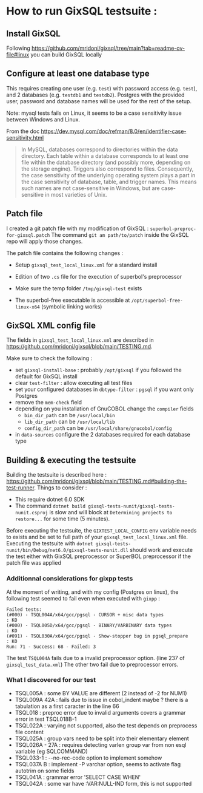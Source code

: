 # How to run GixSQL testsuite :

## Install GixSQL

Following https://github.com/mridoni/gixsql/tree/main?tab=readme-ov-file#linux you can build GixSQL locally

## Configure at least one database type

This requires creating one user (e.g. `test`) with password access (e.g. `test`), and 2 databases (e.g. `testdb1` and `testdb2`).
Postgres with the provided user, password and database names will be used for the rest of the setup.

Note: mysql tests fails on Linux, it seems to be a case sensitivity issue between Windows and Linux.

From the doc https://dev.mysql.com/doc/refman/8.0/en/identifier-case-sensitivity.html
> In MySQL, databases correspond to directories within the data directory. Each table within a database corresponds to at least one file within the database directory (and possibly more, depending on the storage engine). Triggers also correspond to files. Consequently, the case sensitivity of the underlying operating system plays a part in the case sensitivity of database, table, and trigger names. This means such names are not case-sensitive in Windows, but are case-sensitive in most varieties of Unix.

## Patch file

I created a git patch file with my modification of GixSQL : `superbol-preproc-for-gixsql.patch`
The command `git am path/to/patch` inside the GixSQL repo will apply those changes.

The patch file contains the following changes :
- Setup `gixsql_test_local_linux.xml` for a standard install
- Edition of two `.cs` file for the execution of superbol's preprocessor

- Make sure the temp folder `/tmp/gixsql-test` exists
- The superbol-free executable is accessible at `/opt/superbol-free-linux-x64` (symbolic linking works)

## GixSQL XML config file

The fields in `gixsql_test_local_linux.xml` are described in https://github.com/mridoni/gixsql/blob/main/TESTING.md.

Make sure to check the following :
- set `gixsql-install-base` : probably `/opt/gixsql` if you followed the default for GixSQL install
- clear `test-filter` : allow executing all test files
- set your configured databases in `dbtype-filter` : `pgsql` if you want only Postgres
- remove the `mem-check` field
- depending on you installation of GnuCOBOL change the `compiler` fields
    - `bin_dir_path` can be `/usr/local/bin`
    - `lib_dir_path` can be `/usr/local/lib`
    - `config_dir_path` can be `/usr/local/share/gnucobol/config`
- in `data-sources` configure the 2 databases required for each database type

## Building & executing the testsuite

Building the testsuite is described here : https://github.com/mridoni/gixsql/blob/main/TESTING.md#building-the-test-runner.
Things to consider :
- This require dotnet 6.0 SDK
- The command `dotnet build gixsql-tests-nunit/gixsql-tests-nunit.csproj` is slow and will block at `Determining projects to restore...` for some time (5 minutes).

Before executing the testsuite, the `GIXTEST_LOCAL_CONFIG` env variable needs to exists and be set to full path of your `gixsql_test_local_linux.xml` file.
Executing the testsuite with `dotnet gixsql-tests-nunit/bin/Debug/net6.0/gixsql-tests-nunit.dll` should work and execute the test either with GixSQL preprocessor or SuperBOL preprocessor if the patch file was applied

### Additionnal considerations for gixpp tests

At the moment of writing, and with my config (Postgres on linux), the following test seemed to fail even when executed with `gixpp` :

```
Failed tests:
(#000) - TSQL004A/x64/gcc/pgsql - CURSOR + misc data types                 : KO
(#000) - TSQL005D/x64/gcc/pgsql - BINARY/VARBINARY data types              : KO
(#091) - TSQL030A/x64/gcc/pgsql - Show-stopper bug in pgsql_prepare        : KO
Run: 71 - Success: 68 - Failed: 3
```

The test `TSQL004A` fails due to a invalid preprocessor option. (line 237 of `gixsql_test_data.xml`)
The other two fail due to preprocessor errors.

### What I discovered for our test

- TSQL005A : some BY VALUE are different (2 instead of -2 for NUM1)
- TSQL009A 42A : fails due to issue in cobol_indent maybe ? there is a tabulation as a first caracter in the line 66
- TSQL018 : preproc error due to invalid arguments covers a grammar error in test TSQL018B-1
- TSQL022A : varying not supported, also the test depends on preprocess file content
- TSQL025A : group vars need to be split into their elementary element
- TSQL026A - 27A : requires detecting varlen group var from non esql variable (eg SQLCOMMAND)
- TSQL033-1 : --no-rec-code option to implement somehow
- TSQL037A B : implement -P varchar option, seems to activate flag autotrim on some fields
- TSQL041A : grammar error 'SELECT CASE WHEN'
- TSQL042A : some var have :VAR:NULL-IND form, this is not supported

